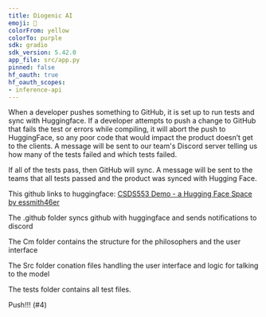 ```yaml
---
title: Diogenic AI
emoji: 💬
colorFrom: yellow
colorTo: purple
sdk: gradio
sdk_version: 5.42.0
app_file: src/app.py
pinned: false
hf_oauth: true
hf_oauth_scopes:
- inference-api
---
```


When a developer pushes something to GitHub, it is set up to run tests and sync with Huggingface. If a developer attempts to push a change to GitHub that fails the test or errors while compiling, it will abort the push to HuggingFace, so any poor code that would impact the product doesn’t get to the clients. A message will be sent to our team's Discord server telling us how many of the tests failed and which tests failed.

If all of the tests pass, then GitHub will sync. A message will be sent to the teams that all tests passed and the product was synced with Hugging Face.

This github links to huggingface: [CSDS553 Demo - a Hugging Face Space by essmith46er](https://huggingface.co/spaces/essmith46er/CSDS553_Demo)

The .github folder syncs github with huggingface and sends notifications to discord

The Cm folder contains the structure for the philosophers and the user interface 

The Src folder conation files handling the user interface and logic for talking to the model 

The tests folder contains all test files.

Push!!! (#4)
